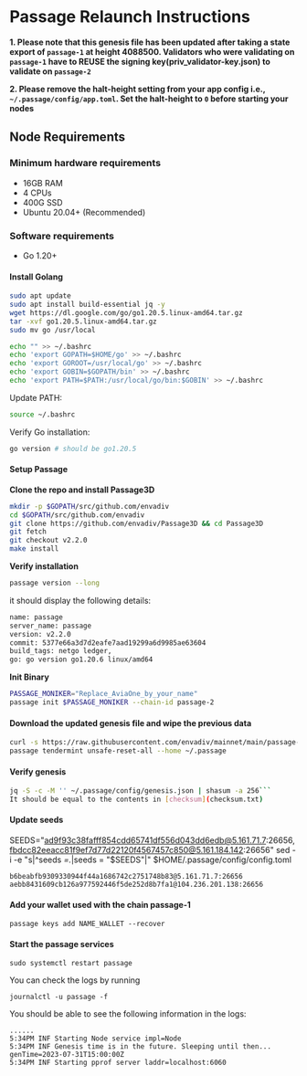 # Passage Relaunch Instructions 

**1. Please note that this genesis file has been updated after taking a state export of `passage-1` at height 4088500. Validators who were validating on `passage-1` have to REUSE the signing key(priv_validator-key.json) to validate on `passage-2`**

**2. Please remove the halt-height setting from your app config i.e., `~/.passage/config/app.toml`. Set the halt-height to `0` before starting your nodes**

## Node Requirements

### Minimum hardware requirements
- 16GB RAM
- 4 CPUs
- 400G SSD
- Ubuntu 20.04+ (Recommended)

### Software requirements
- Go 1.20+

#### Install Golang

```sh
sudo apt update
sudo apt install build-essential jq -y
wget https://dl.google.com/go/go1.20.5.linux-amd64.tar.gz
tar -xvf go1.20.5.linux-amd64.tar.gz
sudo mv go /usr/local
```

```sh
echo "" >> ~/.bashrc
echo 'export GOPATH=$HOME/go' >> ~/.bashrc
echo 'export GOROOT=/usr/local/go' >> ~/.bashrc
echo 'export GOBIN=$GOPATH/bin' >> ~/.bashrc
echo 'export PATH=$PATH:/usr/local/go/bin:$GOBIN' >> ~/.bashrc
```

Update PATH:

```sh
source ~/.bashrc
```

Verify Go installation:

```sh
go version # should be go1.20.5
```

#### Setup Passage

**Clone the repo and install Passage3D**
```sh
mkdir -p $GOPATH/src/github.com/envadiv
cd $GOPATH/src/github.com/envadiv
git clone https://github.com/envadiv/Passage3D && cd Passage3D
git fetch
git checkout v2.2.0
make install
```

**Verify installation**
```sh
passage version --long
```

it should display the following details:
```sh
name: passage
server_name: passage
version: v2.2.0
commit: 5377e66a3d7d2eafe7aad19299a6d9985ae63604
build_tags: netgo ledger,
go: go version go1.20.6 linux/amd64
```

**Init Binary**
```sh
PASSAGE_MONIKER="Replace_AviaOne_by_your_name"
passage init $PASSAGE_MONIKER --chain-id passage-2
```

#### Download the updated genesis file and wipe the previous data

```sh
curl -s https://raw.githubusercontent.com/envadiv/mainnet/main/passage-2/genesis.json > ~/.passage/config/genesis.json
passage tendermint unsafe-reset-all --home ~/.passage
```

#### Verify genesis
```sh    
jq -S -c -M '' ~/.passage/config/genesis.json | shasum -a 256```
It should be equal to the contents in [checksum](checksum.txt)
```

#### Update seeds

SEEDS="ad9f93c38fafff854cdd65741df556d043dd6edb@5.161.71.7:26656,fbdcc82eeacc81f9ef7d77d22120f4567457c850@5.161.184.142:26656"
sed -i -e "s|^seeds *=.*|seeds = \"$SEEDS\"|" $HOME/.passage/config/config.toml

```
b6beabfb9309330944f44a1686742c2751748b83@5.161.71.7:26656
aebb8431609cb126a977592446f5de252d8b7fa1@104.236.201.138:26656
```

#### Add your wallet used with the chain passage-1

```
passage keys add NAME_WALLET --recover
```

#### Start the passage services
```
sudo systemctl restart passage
```

You can check the logs by running
```
journalctl -u passage -f
```

You should be able to see the following information in the logs:
```
......
5:34PM INF Starting Node service impl=Node
5:34PM INF Genesis time is in the future. Sleeping until then... genTime=2023-07-31T15:00:00Z
5:34PM INF Starting pprof server laddr=localhost:6060
```

